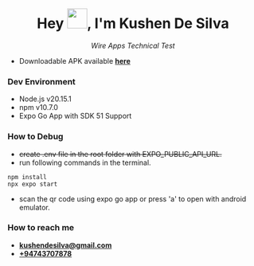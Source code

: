 <h1 align="center">Hey <img style="margin-bottom:-3px;" src="https://images.squarespace-cdn.com/content/v1/5b5587ed8ab722298af0921a/4d51fa35-1bcb-4385-9be6-03f330e5dad6/ABOUT-US-JOHN-WAVING.gif" width="40">, I'm Kushen De Silva</h1><p align="center"><em>Wire Apps Technical Test
</em></p>

- Downloadable APK available <a href="https://github.com/kushendesilva/wireapps/releases/download/v1.0.0/wireapps.apk" target="blank">**here**</a>

<h3 align="left">Dev Environment</h3>
<ul>
    <li>Node.js v20.15.1</li>
    <li>npm v10.7.0</li>
    <li>Expo Go App with SDK 51 Support</li>
</ul>

<h3 align="left">How to Debug</h3>

- ~~create .env file in the root folder with EXPO_PUBLIC_API_URL.~~
- run following commands in the terminal.

```
npm install
npx expo start
```

- scan the qr code using expo go app or press 'a' to open with android emulator.

<h3 align="left">How to reach me </h3>

- <a href="mailto:kushendesilva@gmail.com"><strong>kushendesilva@gmail.com</strong></a>
- <a href="tel:0743707878"><strong>+94743707878</strong></a>
